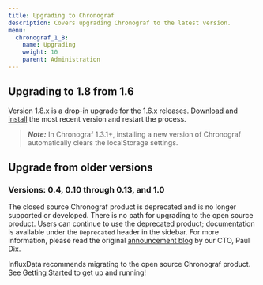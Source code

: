 ```yaml
---
title: Upgrading to Chronograf
description: Covers upgrading Chronograf to the latest version.
menu:
  chronograf_1_8:
    name: Upgrading
    weight: 10
    parent: Administration
---
```


## Upgrading to 1.8 from 1.6

Version 1.8.x is a drop-in upgrade for the 1.6.x releases.
[Download and install](https://portal.influxdata.com/downloads) the most recent version and restart the process.

> ***Note:*** In Chronograf 1.3.1+, installing a new version of Chronograf automatically clears the localStorage settings.

## Upgrade from older versions
### Versions: 0.4, 0.10 through 0.13, and 1.0

The closed source Chronograf product is deprecated and is no longer supported or developed.
There is no path for upgrading to the open source product.
Users can continue to use the deprecated product; documentation is available under the `Deprecated` header in the sidebar.
For more information, please read the original [announcement blog](https://www.influxdata.com/announcing-the-new-chronograf-a-ui-for-the-tick-stack-and-a-complete-open-source-monitoring-solution/) by our CTO, Paul Dix.

InfluxData recommends migrating to the open source Chronograf product.
See [Getting Started](/chronograf/latest/introduction/getting-started/) to get up and running!
